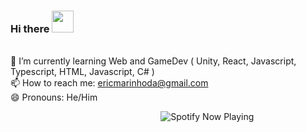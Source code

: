 ### Hi there <img src="https://github.githubassets.com/images/mona-whisper.gif" width="35">
<br>🌱 I’m currently learning Web and GameDev ( Unity, React, Javascript, Typescript, HTML, Javascript, C# )
<br>📫 How to reach me: ericmarinhoda@gmail.com
<br>😄 Pronouns: He/Him

<div>
&nbsp&nbsp&nbsp&nbsp&nbsp&nbsp&nbsp&nbsp&nbsp&nbsp&nbsp&nbsp&nbsp&nbsp&nbsp&nbsp&nbsp&nbsp&nbsp&nbsp&nbsp&nbsp&nbsp&nbsp&nbsp&nbsp&nbsp&nbsp&nbsp&nbsp&nbsp&nbsp&nbsp&nbsp&nbsp&nbsp&nbsp&nbsp&nbsp&nbsp&nbsp&nbsp&nbsp&nbsp&nbsp&nbsp&nbsp&nbsp&nbsp&nbsp&nbsp&nbsp&nbsp&nbsp&nbsp&nbsp&nbsp&nbsp&nbsp&nbsp <img src="https://spotify-now-playing-alpha-one.vercel.app/api/spotify" alt="Spotify Now Playing" />
</div>
